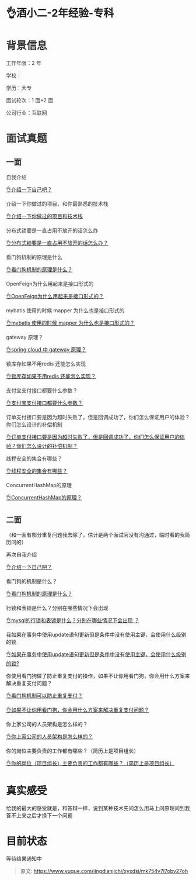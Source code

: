 # 👌酒小二-2年经验-专科

# <font style="color:rgb(51, 51, 51);">背景信息</font>
<font style="color:rgb(51, 51, 51);">工作年限：2 年</font>

<font style="color:rgb(51, 51, 51);">学校：</font>

<font style="color:rgb(51, 51, 51);">学历：大专</font>

<font style="color:rgb(51, 51, 51);">面试轮次：1 面+2 面</font>

<font style="color:rgb(51, 51, 51);">公司行业：互联网</font>

# <font style="color:rgb(51, 51, 51);">面试真题</font>
## <font style="color:rgb(51, 51, 51);">一面</font>
<font style="color:rgb(51, 51, 51);">自我介绍</font>

[👌介绍一下自己吧？](https://www.yuque.com/jingdianjichi/xyxdsi/pfszpyzvh1vnqbf9)

<font style="color:rgb(51, 51, 51);">介绍一下你做过的项目，和你最熟悉的技术栈</font>

[👌介绍一下你做过的项目和技术栈](https://www.yuque.com/jingdianjichi/xyxdsi/hd79bfu1sfgehqzz)

<font style="color:rgb(51, 51, 51);">分布式锁要是一直占用不放开的话怎么办</font>

[👌分布式锁要是一直占用不放开的话怎么办？](https://www.yuque.com/jingdianjichi/xyxdsi/uusvsgvhf0764adn)

<font style="color:rgb(51, 51, 51);">看门狗机制的原理是什么</font>

[👌看门狗机制的原理是什么？](https://www.yuque.com/jingdianjichi/xyxdsi/sg8v94ge4wfchlqg)

<font style="color:rgb(51, 51, 51);">OpenFeign为什么用起来是接口形式的</font>

[👌OpenFeign为什么用起来是接口形式的？](https://www.yuque.com/jingdianjichi/xyxdsi/weksuusfaokxmkr1)

<font style="color:rgb(51, 51, 51);">mybatis 使用的时候 mapper 为什么也是接口形式的</font>

[👌mybatis 使用的时候 mapper 为什么也是接口形式的？](https://www.yuque.com/jingdianjichi/xyxdsi/io63whgzvaid6w6v)

<font style="color:rgb(51, 51, 51);">gateway 原理？</font>

[👌spring cloud 中 gateway 原理？](https://www.yuque.com/jingdianjichi/xyxdsi/vn229vsqpnzqcxyg)

<font style="color:rgb(51, 51, 51);">锁库存如果不用redis 还能怎么实现</font>

[👌锁库存如果不用redis 还能怎么实现？](https://www.yuque.com/jingdianjichi/xyxdsi/og4as3nog7ss4mse)

<font style="color:rgb(51, 51, 51);">支付宝支付接口都要什么参数？</font>

[👌支付宝支付接口都要什么参数？](https://www.yuque.com/jingdianjichi/xyxdsi/wydfp14ywvizyumm)

<font style="color:rgb(51, 51, 51);">订单支付接口要是因为超时失败了，但是回调成功了，你们怎么保证用户的体验？你们怎么设计的补偿机制</font>

[👌订单支付接口要是因为超时失败了，但是回调成功了，你们怎么保证用户的体验？你们怎么设计的补偿机制？](https://www.yuque.com/jingdianjichi/xyxdsi/gvsdp0bztwlzqdiq)

<font style="color:rgb(51, 51, 51);">线程安全的集合有哪些？</font>

[👌线程安全的集合有哪些？](https://www.yuque.com/jingdianjichi/xyxdsi/vq7g5oy1nbg2pp14)

<font style="color:rgb(51, 51, 51);">ConcurrentHashMap的原理</font>

[👌ConcurrentHashMap的原理？](https://www.yuque.com/jingdianjichi/xyxdsi/gr29od28mo8ulrk5)

## <font style="color:rgb(51, 51, 51);">二面</font>
（和一面有部分重复问题我去除了，估计是两个面试官没有沟通过，临时看的我简历问的）

再次自我介绍 

[👌介绍一下自己吧？](https://www.yuque.com/jingdianjichi/xyxdsi/pfszpyzvh1vnqbf9)

看门狗的机制是什么？ 

[👌看门狗机制的原理是什么？](https://www.yuque.com/jingdianjichi/xyxdsi/sg8v94ge4wfchlqg)

行锁和表锁是什么？分别在哪些情况下会出现 

[👌mysql的行锁和表锁是什么？分别在哪些情况下会出现 ？](https://www.yuque.com/jingdianjichi/xyxdsi/gnmbg4w2k7gq78b7)

我如果在事务中使用update语句更新但是条件中没有使用主键，会使用什么级别的锁

[👌如果在事务中使用update语句更新但是条件中没有使用主键，会使用什么级别的锁?](https://www.yuque.com/jingdianjichi/xyxdsi/ba0oanmonyte3bu2)

你使用看门狗做了防止重复支付的操作，如果不让你用看门狗，你会用什么方案来解决重复支付问题？ 

[👌看门狗机制可以防止重复支付？](https://www.yuque.com/jingdianjichi/xyxdsi/getdtvffwg1agghx)

[👌如果不让你用看门狗，你会用什么方案来解决重复支付问题？](https://www.yuque.com/jingdianjichi/xyxdsi/cf41s0446a6gokgr)

你上家公司的人员架构是怎么样的？ 

[👌你上家公司的人员架构是怎么样的？](https://www.yuque.com/jingdianjichi/xyxdsi/gpksi7kz672dz7e0)

你的岗位主要负责的工作都有哪些？（简历上是项目组长）

[👌你的岗位（项目组长）主要负责的工作都有哪些？（简历上是项目组长）](https://www.yuque.com/jingdianjichi/xyxdsi/tzd56yschpv3py4m)



# 真实感受
给我的最大的感受就是，和答辩一样，说到某种技术先问怎么用马上问原理问到我答不上来之后才换下一个问题

# 目前状态
等待结果通知中



> 原文: <https://www.yuque.com/jingdianjichi/xyxdsi/mk754v7l7obv27oh>